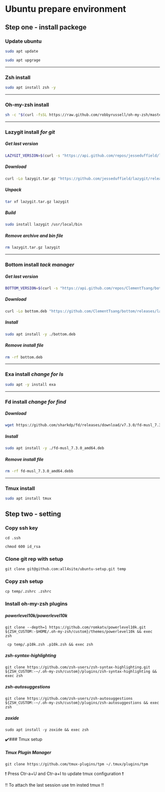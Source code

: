 # Ubuntu prepare environment
## Step one - install packege
### Update ubuntu
```bash
sudo apt update
```
```bash
sudo apt upgrage
```
---

### Zsh install
```bash
sudo apt install zsh -y
```
---

### Oh-my-zsh install
```bash
sh -c "$(curl -fsSL https://raw.github.com/robbyrussell/oh-my-zsh/master/tools/install.sh)"
```
---

### Lazygit install *for git*
##### Get last version 
```bash
LAZYGIT_VERSION=$(curl -s "https://api.github.com/repos/jesseduffield/lazygit/releases/latest" | grep -Po '"tag_name": "v\K[^"]*')
```
##### Download
```bash
curl -Lo lazygit.tar.gz "https://github.com/jesseduffield/lazygit/releases/latest/download/lazygit_${LAZYGIT_VERSION}_Linux_x86_64.tar.gz"
```
##### Unpack
```bash
tar xf lazygit.tar.gz lazygit
```
##### Build
```bash
sudo install lazygit /usr/local/bin
```
##### Remove archive and bin file
```bash
rm lazygit.tar.gz lazygit
```
---

### Bottom install *tack manager*
##### Get last version
```bash
BOTTOM_VERSION=$(curl -s "https://api.github.com/repos/ClementTsang/bottom/releases/latest" | grep -Po '"tag_name": "\K[0-9.]+')
```
##### Download
```bash
curl -Lo bottom.deb "https://github.com/ClementTsang/bottom/releases/latest/download/bottom_${BOTTOM_VERSION}_amd64.deb"
```
##### Install
```bash
sudo apt install -y ./bottom.deb
```
##### Remove install file
```bash
rm -rf bottom.deb
```
---

### Exa install *change for ls*
```bash
sudo apt -y install exa
```
---

### Fd install *change for find*
##### Download
```bash
wget https://github.com/sharkdp/fd/releases/download/v7.3.0/fd-musl_7.3.0_amd64.deb
```
##### Install
```bash
sudo apt install -y ./fd-musl_7.3.0_amd64.deb
```
##### Remove install file
```bash
rm -rf fd-musl_7.3.0_amd64.debb
```
---

### Tmux install
```bash
sudo apt install tmux
```

## Step two - setting
### Copy ssh key
```
cd .ssh
```
```
chmod 600 id_rsa
```
### Clone git rep with setup
```
git clone git@github.com:all4site/ubuntu-setup.git temp
```
### Copy zsh setup
```
cp temp/.zshrc .zshrc
```
### Install oh-my-zsh plugins
##### powerlevel10k/powerlevel10k
```
git clone --depth=1 https://github.com/romkatv/powerlevel10k.git ${ZSH_CUSTOM:-$HOME/.oh-my-zsh/custom}/themes/powerlevel10k && exec zsh
```
```
 cp temp/.p10k.zsh .p10k.zsh && exec zsh
```
##### zsh-syntax-highlighting
```
git clone https://github.com/zsh-users/zsh-syntax-highlighting.git ${ZSH_CUSTOM:-~/.oh-my-zsh/custom}/plugins/zsh-syntax-highlighting && exec zsh
```
##### zsh-autosuggestions
```
git clone https://github.com/zsh-users/zsh-autosuggestions ${ZSH_CUSTOM:-~/.oh-my-zsh/custom}/plugins/zsh-autosuggestions && exec zsh
```
##### zoxide
```
sudo apt install -y zoxide && exec zsh
```
:heavy_check_mark:### Tmux setup
##### Tmux Plugin Manager
```
git clone https://github.com/tmux-plugins/tpm ~/.tmux/plugins/tpm
```
:exclamation: Press Ctr-a+U and Ctr-a+I to update tmux configuration :exclamation:

:bangbang: To attach the last session use tm insted tmux :bangbang:

